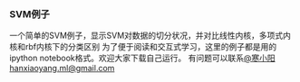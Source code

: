 ### SVM例子
一个简单的SVM例子，显示SVM对数据的切分状况，并对比线性内核，多项式内核和rbf内核下的分类区别
为了便于阅读和交互式学习，这里的例子都是用的ipython notebook格式。欢迎大家下载自己运行。
有问题可以联系[@寒小阳](http://blog.csdn.net/han_xiaoyang) hanxiaoyang.ml@gmail.com
